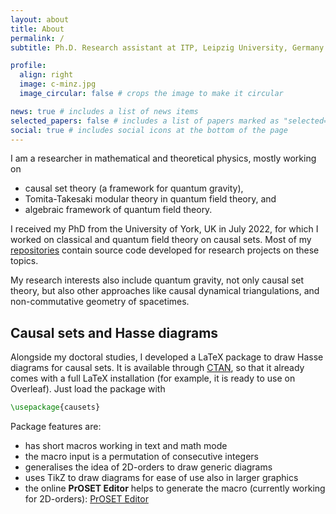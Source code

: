 ```yaml
---
layout: about
title: About
permalink: /
subtitle: Ph.D. Research assistant at ITP, Leipzig University, Germany.

profile:
  align: right
  image: c-minz.jpg
  image_circular: false # crops the image to make it circular

news: true # includes a list of news items
selected_papers: false # includes a list of papers marked as "selected={true}"
social: true # includes social icons at the bottom of the page
---
```


I am a researcher in mathematical and theoretical physics, mostly working on 
- causal set theory (a framework for quantum gravity),
- Tomita-Takesaki modular theory in quantum field theory, and
- algebraic framework of quantum field theory.

I received my PhD from the University of York, UK in July 2022, for which I worked on classical and quantum field theory on causal sets.
Most of my [repositories](/repositories/) contain source code developed for research projects on these topics. 

My research interests also include quantum gravity, not only causal set theory, but also other approaches like causal dynamical triangulations, and non-commutative geometry of spacetimes. 


## Causal sets and Hasse diagrams

Alongside my doctoral studies, I developed a LaTeX package to draw Hasse diagrams for causal sets. It is available through [CTAN](https://ctan.org/pkg/causets), so that it already comes with a full LaTeX installation (for example, it is ready to use on Overleaf). Just load the package with
```tex
\usepackage{causets}
```

Package features are:
- has short macros working in text and math mode
- the macro input is a permutation of consecutive integers
- generalises the idea of 2D-orders to draw generic diagrams
- uses TikZ to draw diagrams for ease of use also in larger graphics
- the online **PrOSET Editor** helps to generate the macro (currently working for 2D-orders): [PrOSET Editor](/assets/html/proset-editor.html)
